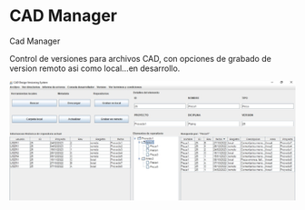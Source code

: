 # CAD Manager
 Cad Manager

Control de versiones para archivos CAD, con opciones de grabado de version remoto asi como local...en desarrollo.

![alt text](https://github.com/Alexanderh1988/CAD-Manager/blob/main/Swing.png?raw=true)
